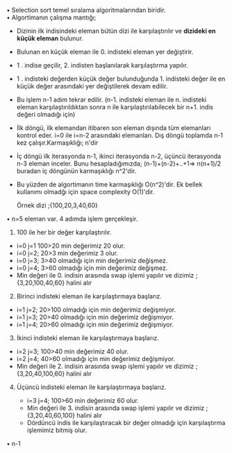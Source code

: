 • Selection sort temel sıralama algoritmalarından biridir.   
• Algortimanın çalışma mantığı;

- Dizinin ilk indisindeki eleman bütün dizi ile karşılaştırılır ve **dizideki en küçük eleman** bulunur.
- Bulunan en küçük eleman  ile 0. indisteki eleman yer değiştirir.
- 1 . indise geçilir, 2. indisten başlanılarak karşılaştırma yapılır.
- 1 . indisteki değerden küçük değer bulunduğunda 1. indisteki değer ile en küçük değer arasındaki yer değiştilerek devam edilir.
- Bu işlem n-1 adım tekrar edilir. (n-1. indisteki eleman ile n. indisteki eleman karşılaştırıldıktan sonra n ile karşılaştırılabilecek bir n+1. indis değeri olmadığı için)
- İlk döngü, ilk elemandan itibaren son eleman dışında tüm elemanları kontrol eder. i=0 ile i=n-2 arasındaki elemanları. Dış döngü toplamda n-1 kez çalışır.Karmaşıklığı; n'dir
- İç döngü ilk iterasyonda n-1, ikinci iterasyonda n-2, üçüncü iterasyonda n-3 eleman inceler. Bunu hesapladığımızda; (n-1)+(n-2)+..+1=> n(n+1)/2 buradan iç döngünün karmaşıklığı n^2'dir.
- Bu yüzden de algortimanın time karmaşıklığı O(n^2)'dir. Ek bellek kullanımı olmadğı için space complexity O(1)'dir. 

  Örnek dizi ;{100,20,3,40,60}
    
• n=5 eleman var. 4 adımda işlem gerçekleşir.
1. 100 ile her bir değer karşılaştırılır. 

  - i=0 j=1 100>20 min değerimiz 20 olur.
  - i=0 j=2; 20>3 min değerimiz 3 olur.
  - i=0 j=3; 3>40 olmadığı için min değerimiz değişmez.
  - i=0 j=4; 3>60 olmadığı için min değerimiz değişmez.
  - Min değeri ile 0. indisin arasında swap işlemi yapılır ve dizimiz ; {3,20,100,40,60} halini alır
2. Birinci indisteki eleman ile karşılaştırmaya başlarız.

 - i=1 j=2; 20>100 olmadığı için min değerimiz değişmiyor. 
 - i=1 j=3; 20>40 olmadığı için min değerimiz değişmiyor. 
 - i=1 j=4; 20>60 olmadığı için min değerimiz değişmiyor.

3. İkinci indisteki eleman ile karşılaştırmaya başlarız.
  
  - i=2 j=3; 100>40 min değerimiz 40 olur.
  - i=2 j=4; 40>60 olmadığı için min değerimiz değişmiyor.
  -  Min değeri ile 2. indisin arasında swap işlemi yapılır ve dizimiz ; {3,20,40,100,60} halini alır
    
4. Üçüncü indisteki eleman ile karşılaştırmaya başlarız.
   
   -  i=3 j=4; 100>60 min değerimiz 60 olur.
   -  Min değeri ile 3. indisin arasında swap işlemi yapılır ve dizimiz ; {3,20,40,60,100} halini alır
   -  Dördüncü indis ile karşılaştıracak bir değer olmadığı için karşılaştırma işlemimiz bitmiş olur. 

• n-1 
